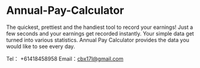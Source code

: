 # Annual-Pay-Calculator

The quickest, prettiest and the handiest tool to record your earnings! Just a few seconds and your earnings get recorded instantly. Your simple data get turned into various statistics.  Annual Pay Calculator  provides the data you would like to see every day.

Tel： +61418458958
Email：cbx17l@gmail.com
